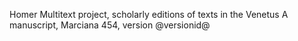 Homer Multitext project, scholarly editions of texts in the Venetus A manuscript, Marciana 454, version @versionid@

